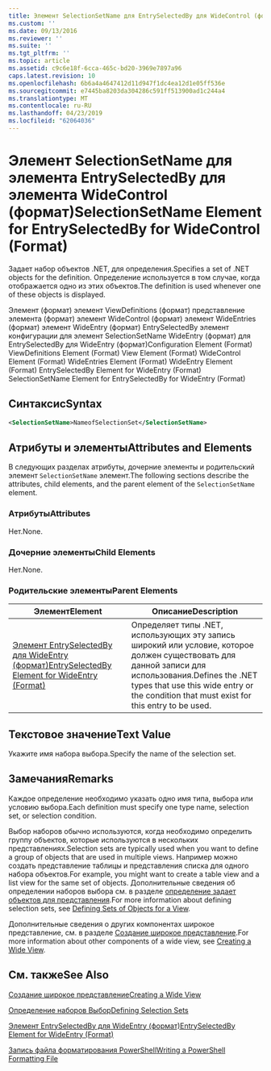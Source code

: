 ```yaml
---
title: Элемент SelectionSetName для EntrySelectedBy для WideControl (формат) | Документация Майкрософт
ms.custom: ''
ms.date: 09/13/2016
ms.reviewer: ''
ms.suite: ''
ms.tgt_pltfrm: ''
ms.topic: article
ms.assetid: c9c6e18f-6cca-465c-bd20-3969e7897a96
caps.latest.revision: 10
ms.openlocfilehash: 6b6a4a4647412d11d947f1dc4ea12d1e05ff536e
ms.sourcegitcommit: e7445ba8203da304286c591ff513900ad1c244a4
ms.translationtype: MT
ms.contentlocale: ru-RU
ms.lasthandoff: 04/23/2019
ms.locfileid: "62064036"
---
```

# <a name="selectionsetname-element-for-entryselectedby-for-widecontrol-format"></a><span data-ttu-id="41cee-102">Элемент SelectionSetName для элемента EntrySelectedBy для элемента WideControl (формат)</span><span class="sxs-lookup"><span data-stu-id="41cee-102">SelectionSetName Element for EntrySelectedBy for WideControl (Format)</span></span>

<span data-ttu-id="41cee-103">Задает набор объектов .NET, для определения.</span><span class="sxs-lookup"><span data-stu-id="41cee-103">Specifies a set of .NET objects for the definition.</span></span> <span data-ttu-id="41cee-104">Определение используется в том случае, когда отображается одно из этих объектов.</span><span class="sxs-lookup"><span data-stu-id="41cee-104">The definition is used whenever one of these objects is displayed.</span></span>

<span data-ttu-id="41cee-105">Элемент (формат) элемент ViewDefinitions (формат) представление элемента (формат) элемент WideControl (формат) элемент WideEntries (формат) элемент WideEntry (формат) EntrySelectedBy элемент конфигурации для элемент SelectionSetName WideEntry (формат) для EntrySelectedBy для WideEntry (формат)</span><span class="sxs-lookup"><span data-stu-id="41cee-105">Configuration Element (Format) ViewDefinitions Element (Format) View Element (Format) WideControl Element (Format) WideEntries Element (Format) WideEntry Element (Format) EntrySelectedBy Element for WideEntry (Format) SelectionSetName Element for EntrySelectedBy for WideEntry (Format)</span></span>

## <a name="syntax"></a><span data-ttu-id="41cee-106">Синтаксис</span><span class="sxs-lookup"><span data-stu-id="41cee-106">Syntax</span></span>

```xml
<SelectionSetName>NameofSelectionSet</SelectionSetName>

```

## <a name="attributes-and-elements"></a><span data-ttu-id="41cee-107">Атрибуты и элементы</span><span class="sxs-lookup"><span data-stu-id="41cee-107">Attributes and Elements</span></span>

<span data-ttu-id="41cee-108">В следующих разделах атрибуты, дочерние элементы и родительский элемент `SelectionSetName` элемент.</span><span class="sxs-lookup"><span data-stu-id="41cee-108">The following sections describe the attributes, child elements, and the parent element of the `SelectionSetName` element.</span></span>

### <a name="attributes"></a><span data-ttu-id="41cee-109">Атрибуты</span><span class="sxs-lookup"><span data-stu-id="41cee-109">Attributes</span></span>

<span data-ttu-id="41cee-110">Нет.</span><span class="sxs-lookup"><span data-stu-id="41cee-110">None.</span></span>

### <a name="child-elements"></a><span data-ttu-id="41cee-111">Дочерние элементы</span><span class="sxs-lookup"><span data-stu-id="41cee-111">Child Elements</span></span>

<span data-ttu-id="41cee-112">Нет.</span><span class="sxs-lookup"><span data-stu-id="41cee-112">None.</span></span>

### <a name="parent-elements"></a><span data-ttu-id="41cee-113">Родительские элементы</span><span class="sxs-lookup"><span data-stu-id="41cee-113">Parent Elements</span></span>

|<span data-ttu-id="41cee-114">Элемент</span><span class="sxs-lookup"><span data-stu-id="41cee-114">Element</span></span>|<span data-ttu-id="41cee-115">Описание</span><span class="sxs-lookup"><span data-stu-id="41cee-115">Description</span></span>|
|-------------|-----------------|
|[<span data-ttu-id="41cee-116">Элемент EntrySelectedBy для WideEntry (формат)</span><span class="sxs-lookup"><span data-stu-id="41cee-116">EntrySelectedBy Element for WideEntry (Format)</span></span>](./entryselectedby-element-for-wideentry-format.md)|<span data-ttu-id="41cee-117">Определяет типы .NET, использующих эту запись широкий или условие, которое должен существовать для данной записи для использования.</span><span class="sxs-lookup"><span data-stu-id="41cee-117">Defines the .NET types that use this wide entry or the condition that must exist for this entry to be used.</span></span>|

## <a name="text-value"></a><span data-ttu-id="41cee-118">Текстовое значение</span><span class="sxs-lookup"><span data-stu-id="41cee-118">Text Value</span></span>

<span data-ttu-id="41cee-119">Укажите имя набора выбора.</span><span class="sxs-lookup"><span data-stu-id="41cee-119">Specify the name of the selection set.</span></span>

## <a name="remarks"></a><span data-ttu-id="41cee-120">Замечания</span><span class="sxs-lookup"><span data-stu-id="41cee-120">Remarks</span></span>

<span data-ttu-id="41cee-121">Каждое определение необходимо указать одно имя типа, выбора или условию выбора.</span><span class="sxs-lookup"><span data-stu-id="41cee-121">Each definition must specify one type name, selection set, or selection condition.</span></span>

<span data-ttu-id="41cee-122">Выбор наборов обычно используются, когда необходимо определить группу объектов, которые используются в нескольких представлениях.</span><span class="sxs-lookup"><span data-stu-id="41cee-122">Selection sets are typically used when you want to define a group of objects that are used in multiple views.</span></span> <span data-ttu-id="41cee-123">Например можно создать представление таблицы и представления списка для одного набора объектов.</span><span class="sxs-lookup"><span data-stu-id="41cee-123">For example, you might want to create a table view and a list view for the same set of objects.</span></span> <span data-ttu-id="41cee-124">Дополнительные сведения об определении наборов выбора см. в разделе [определение задает объектов для представления](./defining-selection-sets.md).</span><span class="sxs-lookup"><span data-stu-id="41cee-124">For more information about defining selection sets, see [Defining Sets of Objects for a View](./defining-selection-sets.md).</span></span>

<span data-ttu-id="41cee-125">Дополнительные сведения о других компонентах широкое представление, см. в разделе [Создание широкое представление](./creating-a-wide-view.md).</span><span class="sxs-lookup"><span data-stu-id="41cee-125">For more information about other components of a wide view, see [Creating a Wide View](./creating-a-wide-view.md).</span></span>

## <a name="see-also"></a><span data-ttu-id="41cee-126">См. также</span><span class="sxs-lookup"><span data-stu-id="41cee-126">See Also</span></span>

[<span data-ttu-id="41cee-127">Создание широкое представление</span><span class="sxs-lookup"><span data-stu-id="41cee-127">Creating a Wide View</span></span>](./creating-a-wide-view.md)

[<span data-ttu-id="41cee-128">Определение наборов Выбор</span><span class="sxs-lookup"><span data-stu-id="41cee-128">Defining Selection Sets</span></span>](./defining-selection-sets.md)

[<span data-ttu-id="41cee-129">Элемент EntrySelectedBy для WideEntry (формат)</span><span class="sxs-lookup"><span data-stu-id="41cee-129">EntrySelectedBy Element for WideEntry (Format)</span></span>](./entryselectedby-element-for-wideentry-format.md)

[<span data-ttu-id="41cee-130">Запись файла форматирования PowerShell</span><span class="sxs-lookup"><span data-stu-id="41cee-130">Writing a PowerShell Formatting File</span></span>](./writing-a-powershell-formatting-file.md)
